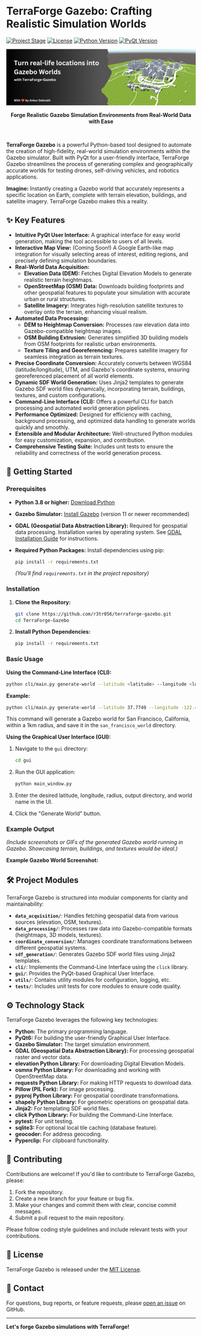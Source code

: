 # TerraForge Gazebo: Crafting Realistic Simulation Worlds

[![Project Stage](https://img.shields.io/badge/Status-Beta-orange.svg)](https://www.repostatus.org/#beta)
[![License](https://img.shields.io/badge/License-MIT-blue.svg)](https://opensource.org/licenses/MIT)
[![Python Version](https://img.shields.io/badge/Python-3.8+-brightgreen.svg)](https://www.python.org/downloads/)
[![PyQt Version](https://img.shields.io/badge/PyQt-6-brightgreen.svg)](https://www.riverbankcomputing.com/software/pyqt/)


<p align="center">
  <img src="https://github.com/r3tr056/terraforge-gazebo/blob/master/.github/images/banner.png?raw=true" alt="TerraForge Gazebo Logo">
</p>

<p align="center">
  <b>Forge Realistic Gazebo Simulation Environments from Real-World Data with Ease</b>
</p>

<br>

**TerraForge Gazebo** is a powerful Python-based tool designed to automate the creation of high-fidelity, real-world simulation environments within the Gazebo simulator. Built with PyQt for a user-friendly interface, TerraForge Gazebo streamlines the process of generating complex and geographically accurate worlds for testing drones, self-driving vehicles, and robotics applications.

**Imagine:** Instantly creating a Gazebo world that accurately represents a specific location on Earth, complete with terrain elevation, buildings, and satellite imagery. TerraForge Gazebo makes this a reality.

## ✨ Key Features

*   **Intuitive PyQt User Interface:**  A graphical interface for easy world generation, making the tool accessible to users of all levels.
*   **Interactive Map View:**  (Coming Soon!) A Google Earth-like map integration for visually selecting areas of interest, editing regions, and precisely defining simulation boundaries.
*   **Real-World Data Acquisition:**
    *   **Elevation Data (DEM):** Fetches Digital Elevation Models to generate realistic terrain heightmaps.
    *   **OpenStreetMap (OSM) Data:** Downloads building footprints and other geospatial features to populate your simulation with accurate urban or rural structures.
    *   **Satellite Imagery:** Integrates high-resolution satellite textures to overlay onto the terrain, enhancing visual realism.
*   **Automated Data Processing:**
    *   **DEM to Heightmap Conversion:** Processes raw elevation data into Gazebo-compatible heightmap images.
    *   **OSM Building Extrusion:**  Generates simplified 3D building models from OSM footprints for realistic urban environments.
    *   **Texture Tiling and Georeferencing:**  Prepares satellite imagery for seamless integration as terrain textures.
*   **Precise Coordinate Conversion:**  Accurately converts between WGS84 (latitude/longitude), UTM, and Gazebo's coordinate systems, ensuring georeferenced placement of all world elements.
*   **Dynamic SDF World Generation:** Uses Jinja2 templates to generate Gazebo SDF world files dynamically, incorporating terrain, buildings, textures, and custom configurations.
*   **Command-Line Interface (CLI):** Offers a powerful CLI for batch processing and automated world generation pipelines.
*   **Performance Optimized:**  Designed for efficiency with caching, background processing, and optimized data handling to generate worlds quickly and smoothly.
*   **Extensible and Modular Architecture:**  Well-structured Python modules for easy customization, expansion, and contribution.
*   **Comprehensive Testing Suite:**  Includes unit tests to ensure the reliability and correctness of the world generation process.

## 🚀 Getting Started

### Prerequisites

*   **Python 3.8 or higher:**  [Download Python](https://www.python.org/downloads/)
*   **Gazebo Simulator:** [Install Gazebo](http://gazebosim.org/install) (version 11 or newer recommended)
*   **GDAL (Geospatial Data Abstraction Library):**  Required for geospatial data processing. Installation varies by operating system.  See [GDAL Installation Guide](https://gdal.org/download.html) for instructions.
*   **Required Python Packages:** Install dependencies using pip:

    ```bash
    pip install -r requirements.txt
    ```

    *(You'll find `requirements.txt` in the project repository)*

### Installation

1.  **Clone the Repository:**

    ```bash
    git clone https://github.com/r3tr056/terraforge-gazebo.git
    cd TerraForge-Gazebo
    ```

2.  **Install Python Dependencies:**

    ```bash
    pip install -r requirements.txt
    ```

### Basic Usage

**Using the Command-Line Interface (CLI):**

```bash
python cli/main.py generate-world --latitude <latitude> --longitude <longitude> --radius <radius_meters> --output-dir <output_directory> --world-name <world_name>
```

**Example:**

```bash
python cli/main.py generate-world --latitude 37.7749 --longitude -122.4194 --radius 1000 --output-dir san_francisco_world --world-name san_francisco
```

This command will generate a Gazebo world for San Francisco, California, within a 1km radius, and save it in the `san_francisco_world` directory.

**Using the Graphical User Interface (GUI):**

1.  Navigate to the `gui` directory:

    ```bash
    cd gui
    ```

2.  Run the GUI application:

    ```bash
    python main_window.py
    ```

3.  Enter the desired latitude, longitude, radius, output directory, and world name in the UI.
4.  Click the "Generate World" button.

### Example Output

*(Include screenshots or GIFs of the generated Gazebo world running in Gazebo.  Showcasing terrain, buildings, and textures would be ideal.)*

**Example Gazebo World Screenshot:**

<!-- Example Screenshot (Replace with your actual screenshot) -->
<!-- <p align="center">
  <img src="path/to/your/screenshot.png" alt="Generated Gazebo World Example" width="600">
  <br>
  <em>A Gazebo world generated by TerraForge Gazebo showcasing realistic terrain and building models.</em>
</p> -->

## 🛠️ Project Modules

TerraForge Gazebo is structured into modular components for clarity and maintainability:

*   **`data_acquisition/`**:  Handles fetching geospatial data from various sources (elevation, OSM, textures).
*   **`data_processing/`**: Processes raw data into Gazebo-compatible formats (heightmaps, 3D models, textures).
*   **`coordinate_conversion/`**: Manages coordinate transformations between different geospatial systems.
*   **`sdf_generation/`**:  Generates Gazebo SDF world files using Jinja2 templates.
*   **`cli/`**: Implements the Command-Line Interface using the `click` library.
*   **`gui/`**:  Provides the PyQt-based Graphical User Interface.
*   **`utils/`**: Contains utility modules for configuration, logging, etc.
*   **`tests/`**:  Includes unit tests for core modules to ensure code quality.

## ⚙️ Technology Stack

TerraForge Gazebo leverages the following key technologies:

*   **Python:**  The primary programming language.
*   **PyQt6:**  For building the user-friendly Graphical User Interface.
*   **Gazebo Simulator:**  The target simulation environment.
*   **GDAL (Geospatial Data Abstraction Library):**  For processing geospatial raster and vector data.
*   **elevation Python Library:** For downloading Digital Elevation Models.
*   **osmnx Python Library:** For downloading and working with OpenStreetMap data.
*   **requests Python Library:** For making HTTP requests to download data.
*   **Pillow (PIL Fork):**  For image processing.
*   **pyproj Python Library:** For geospatial coordinate transformations.
*   **shapely Python Library:** For geometric operations on geospatial data.
*   **Jinja2:**  For templating SDF world files.
*   **click Python Library:** For building the Command-Line Interface.
*   **pytest:** For unit testing.
*   **sqlite3:** For optional local tile caching (database feature).
*   **geocoder:** For address geocoding.
*   **Pyperclip:** For clipboard functionality.

## 🤝 Contributing

Contributions are welcome!  If you'd like to contribute to TerraForge Gazebo, please:

1.  Fork the repository.
2.  Create a new branch for your feature or bug fix.
3.  Make your changes and commit them with clear, concise commit messages.
4.  Submit a pull request to the main repository.

Please follow coding style guidelines and include relevant tests with your contributions.

## 📜 License

TerraForge Gazebo is released under the [MIT License](LICENSE).

## 📧 Contact

For questions, bug reports, or feature requests, please [open an issue](link-to-your-issues-page) on GitHub.

---

**Let's forge Gazebo simulations with TerraForge!**
